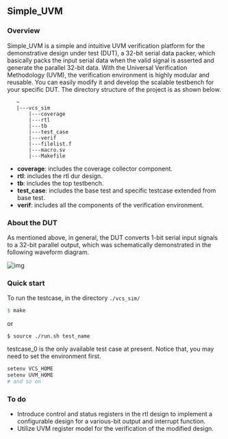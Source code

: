 ## Simple_UVM

### Overview

Simple_UVM is a simple and intuitive UVM verification platform for the demonstrative design under test (DUT), a 32-bit serial data packer, which basically packs the input serial data when the valid signal is asserted and generate the parallel 32-bit data. With the Universal Verification Methodology (UVM), the verification environment is highly modular and reusable. You can easily modify it and develop the scalable testbench for your specific DUT. 
The directory structure of the project is as shown below.

```
   ~
   |---vcs_sim
       |---coverage
       |---rtl
       |---tb
       |---test_case
       |---verif
       |---filelist.f
       |---macro.sv
       |---Makefile
```

- **coverage**: includes the coverage collector component.
- **rtl**: includes the rtl dur design.
- **tb**: includes the top testbench.
- **test_case**: includes the base test and specific testcase extended from base test.
- **verif**: includes all the components of the verification environment. 


### About the DUT

As mentioned above, in general, the DUT converts 1-bit serial input signals to a 32-bit parallel output, which was schematically demonstrated in the following waveform diagram.



![img](https://github.com/Skyrim-667/Simple_UVM/blob/master/wavedrom.png)

### Quick start

To run the testcase, in the directory `./vcs_sim/`

```makefile
$ make
```

or

```shell
$ source ./run.sh test_name
```

testcase_0 is the only available test case at present. Notice that, you may need to set the environment first.

```bash
setenv VCS_HOME
setenv UVM_HOME
# and so on
```


### To do

- Introduce control and status registers in the rtl design to implement a configurable design for a various-bit output and interrupt function.
- Utilize UVM register model for the verification of the modified design.

